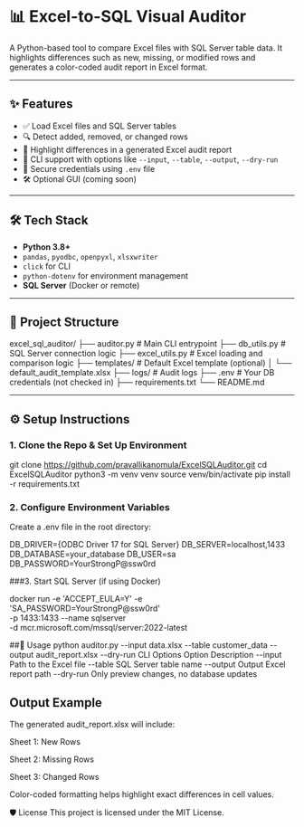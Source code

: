 # 📊 Excel-to-SQL Visual Auditor

A Python-based tool to compare Excel files with SQL Server table data. It highlights differences such as new, missing, or modified rows and generates a color-coded audit report in Excel format.

---

## ✨ Features

- ✅ Load Excel files and SQL Server tables
- 🔍 Detect added, removed, or changed rows
- 🎨 Highlight differences in a generated Excel audit report
- 💬 CLI support with options like `--input`, `--table`, `--output`, `--dry-run`
- 🔐 Secure credentials using `.env` file
- 🛠 Optional GUI (coming soon)

---

## 🛠 Tech Stack

- **Python 3.8+**
- `pandas`, `pyodbc`, `openpyxl`, `xlsxwriter`
- `click` for CLI
- `python-dotenv` for environment management
- **SQL Server** (Docker or remote)

---

## 📂 Project Structure
excel_sql_auditor/
├── auditor.py # Main CLI entrypoint
├── db_utils.py # SQL Server connection logic
├── excel_utils.py # Excel loading and comparison logic
├── templates/ # Default Excel template (optional)
│ └── default_audit_template.xlsx
├── logs/ # Audit logs
├── .env # Your DB credentials (not checked in)
├── requirements.txt
└── README.md

---

## ⚙️ Setup Instructions

### 1. Clone the Repo & Set Up Environment


git clone https://github.com/pravallikanomula/ExcelSQLAuditor.git
cd ExcelSQLAuditor
python3 -m venv venv
source venv/bin/activate
pip install -r requirements.txt


### 2. Configure Environment Variables
Create a .env file in the root directory:

DB_DRIVER={ODBC Driver 17 for SQL Server}
DB_SERVER=localhost,1433
DB_DATABASE=your_database
DB_USER=sa
DB_PASSWORD=YourStrongP@ssw0rd


###3. Start SQL Server (if using Docker)

docker run -e 'ACCEPT_EULA=Y' -e 'SA_PASSWORD=YourStrongP@ssw0rd' \
   -p 1433:1433 --name sqlserver \
   -d mcr.microsoft.com/mssql/server:2022-latest


##🚀 Usage
python auditor.py --input data.xlsx --table customer_data --output audit_report.xlsx --dry-run
CLI Options
Option	Description
--input	Path to the Excel file
--table	SQL Server table name
--output	Output Excel report path
--dry-run	Only preview changes, no database updates

## Output Example

The generated audit_report.xlsx will include:

Sheet 1: New Rows

Sheet 2: Missing Rows

Sheet 3: Changed Rows

Color-coded formatting helps highlight exact differences in cell values.


🛡️ License
This project is licensed under the MIT License.


